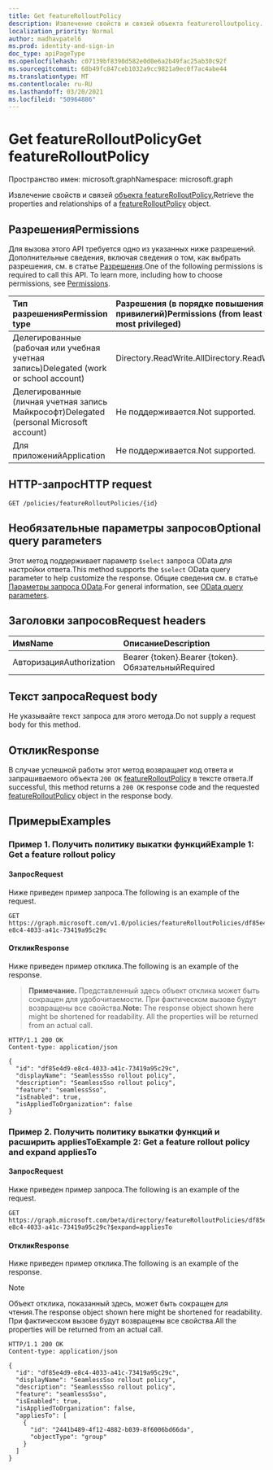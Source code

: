 ```yaml
---
title: Get featureRolloutPolicy
description: Извлечение свойств и связей объекта featurerolloutpolicy.
localization_priority: Normal
author: madhavpatel6
ms.prod: identity-and-sign-in
doc_type: apiPageType
ms.openlocfilehash: c07139bf8390d582e0d0e6a2b49fac25ab30c92f
ms.sourcegitcommit: 68b49fc847ceb1032a9cc9821a9ec0f7ac4abe44
ms.translationtype: MT
ms.contentlocale: ru-RU
ms.lasthandoff: 03/20/2021
ms.locfileid: "50964886"
---
```

# <a name="get-featurerolloutpolicy"></a><span data-ttu-id="89401-103">Get featureRolloutPolicy</span><span class="sxs-lookup"><span data-stu-id="89401-103">Get featureRolloutPolicy</span></span>

<span data-ttu-id="89401-104">Пространство имен: microsoft.graph</span><span class="sxs-lookup"><span data-stu-id="89401-104">Namespace: microsoft.graph</span></span>

<span data-ttu-id="89401-105">Извлечение свойств и связей [объекта featureRolloutPolicy.](../resources/featurerolloutpolicy.md)</span><span class="sxs-lookup"><span data-stu-id="89401-105">Retrieve the properties and relationships of a [featureRolloutPolicy](../resources/featurerolloutpolicy.md) object.</span></span>

## <a name="permissions"></a><span data-ttu-id="89401-106">Разрешения</span><span class="sxs-lookup"><span data-stu-id="89401-106">Permissions</span></span>

<span data-ttu-id="89401-p101">Для вызова этого API требуется одно из указанных ниже разрешений. Дополнительные сведения, включая сведения о том, как выбрать разрешения, см. в статье [Разрешения](/graph/permissions-reference).</span><span class="sxs-lookup"><span data-stu-id="89401-p101">One of the following permissions is required to call this API. To learn more, including how to choose permissions, see [Permissions](/graph/permissions-reference).</span></span>

| <span data-ttu-id="89401-109">Тип разрешения</span><span class="sxs-lookup"><span data-stu-id="89401-109">Permission type</span></span>                        | <span data-ttu-id="89401-110">Разрешения (в порядке повышения привилегий)</span><span class="sxs-lookup"><span data-stu-id="89401-110">Permissions (from least to most privileged)</span></span> |
|:---------------------------------------|:--------------------------------------------|
| <span data-ttu-id="89401-111">Делегированные (рабочая или учебная учетная запись)</span><span class="sxs-lookup"><span data-stu-id="89401-111">Delegated (work or school account)</span></span>     | <span data-ttu-id="89401-112">Directory.ReadWrite.All</span><span class="sxs-lookup"><span data-stu-id="89401-112">Directory.ReadWrite.All</span></span> |
| <span data-ttu-id="89401-113">Делегированные (личная учетная запись Майкрософт)</span><span class="sxs-lookup"><span data-stu-id="89401-113">Delegated (personal Microsoft account)</span></span> | <span data-ttu-id="89401-114">Не поддерживается.</span><span class="sxs-lookup"><span data-stu-id="89401-114">Not supported.</span></span> |
| <span data-ttu-id="89401-115">Для приложений</span><span class="sxs-lookup"><span data-stu-id="89401-115">Application</span></span>                            | <span data-ttu-id="89401-116">Не поддерживается.</span><span class="sxs-lookup"><span data-stu-id="89401-116">Not supported.</span></span> |

## <a name="http-request"></a><span data-ttu-id="89401-117">HTTP-запрос</span><span class="sxs-lookup"><span data-stu-id="89401-117">HTTP request</span></span>

<!-- { "blockType": "ignored" } -->

```http
GET /policies/featureRolloutPolicies/{id}
```

## <a name="optional-query-parameters"></a><span data-ttu-id="89401-118">Необязательные параметры запросов</span><span class="sxs-lookup"><span data-stu-id="89401-118">Optional query parameters</span></span>

<span data-ttu-id="89401-119">Этот метод поддерживает параметр `$select` запроса OData для настройки ответа.</span><span class="sxs-lookup"><span data-stu-id="89401-119">This method supports the `$select` OData query parameter to help customize the response.</span></span> <span data-ttu-id="89401-120">Общие сведения см. в статье [Параметры запроса OData](/graph/query-parameters).</span><span class="sxs-lookup"><span data-stu-id="89401-120">For general information, see [OData query parameters](/graph/query-parameters).</span></span>

## <a name="request-headers"></a><span data-ttu-id="89401-121">Заголовки запросов</span><span class="sxs-lookup"><span data-stu-id="89401-121">Request headers</span></span>

| <span data-ttu-id="89401-122">Имя</span><span class="sxs-lookup"><span data-stu-id="89401-122">Name</span></span>      |<span data-ttu-id="89401-123">Описание</span><span class="sxs-lookup"><span data-stu-id="89401-123">Description</span></span>|
|:----------|:----------|
| <span data-ttu-id="89401-124">Авторизация</span><span class="sxs-lookup"><span data-stu-id="89401-124">Authorization</span></span> | <span data-ttu-id="89401-125">Bearer {token}.</span><span class="sxs-lookup"><span data-stu-id="89401-125">Bearer {token}.</span></span> <span data-ttu-id="89401-126">Обязательный</span><span class="sxs-lookup"><span data-stu-id="89401-126">Required</span></span> |

## <a name="request-body"></a><span data-ttu-id="89401-127">Текст запроса</span><span class="sxs-lookup"><span data-stu-id="89401-127">Request body</span></span>

<span data-ttu-id="89401-128">Не указывайте текст запроса для этого метода.</span><span class="sxs-lookup"><span data-stu-id="89401-128">Do not supply a request body for this method.</span></span>

## <a name="response"></a><span data-ttu-id="89401-129">Отклик</span><span class="sxs-lookup"><span data-stu-id="89401-129">Response</span></span>

<span data-ttu-id="89401-130">В случае успешной работы этот метод возвращает код ответа и запрашиваемого объекта `200 OK` [featureRolloutPolicy](../resources/featurerolloutpolicy.md) в тексте ответа.</span><span class="sxs-lookup"><span data-stu-id="89401-130">If successful, this method returns a `200 OK` response code and the requested [featureRolloutPolicy](../resources/featurerolloutpolicy.md) object in the response body.</span></span>

## <a name="examples"></a><span data-ttu-id="89401-131">Примеры</span><span class="sxs-lookup"><span data-stu-id="89401-131">Examples</span></span>

### <a name="example-1-get-a-feature-rollout-policy"></a><span data-ttu-id="89401-132">Пример 1. Получить политику выкатки функций</span><span class="sxs-lookup"><span data-stu-id="89401-132">Example 1: Get a feature rollout policy</span></span>

#### <a name="request"></a><span data-ttu-id="89401-133">Запрос</span><span class="sxs-lookup"><span data-stu-id="89401-133">Request</span></span>

<span data-ttu-id="89401-134">Ниже приведен пример запроса.</span><span class="sxs-lookup"><span data-stu-id="89401-134">The following is an example of the request.</span></span>

<!-- {
  "blockType": "request",
  "name": "get_featurerolloutpolicy"
}-->

```msgraph-interactive
GET https://graph.microsoft.com/v1.0/policies/featureRolloutPolicies/df85e4d9-e8c4-4033-a41c-73419a95c29c
```

#### <a name="response"></a><span data-ttu-id="89401-135">Отклик</span><span class="sxs-lookup"><span data-stu-id="89401-135">Response</span></span>

<span data-ttu-id="89401-136">Ниже приведен пример отклика.</span><span class="sxs-lookup"><span data-stu-id="89401-136">The following is an example of the response.</span></span>

> <span data-ttu-id="89401-p104">**Примечание.** Представленный здесь объект отклика может быть сокращен для удобочитаемости. При фактическом вызове будут возвращены все свойства.</span><span class="sxs-lookup"><span data-stu-id="89401-p104">**Note:** The response object shown here might be shortened for readability. All the properties will be returned from an actual call.</span></span>

<!-- {
  "blockType": "response",
  "truncated": true,
  "@odata.type": "microsoft.graph.featureRolloutPolicy"
} -->

```http
HTTP/1.1 200 OK
Content-type: application/json

{
  "id": "df85e4d9-e8c4-4033-a41c-73419a95c29c",
  "displayName": "SeamlessSso rollout policy",
  "description": "SeamlessSso rollout policy",
  "feature": "seamlessSso",
  "isEnabled": true,
  "isAppliedToOrganization": false
}
```

### <a name="example-2-get-a-feature-rollout-policy-and-expand-appliesto"></a><span data-ttu-id="89401-139">Пример 2. Получить политику выкатки функций и расширить appliesTo</span><span class="sxs-lookup"><span data-stu-id="89401-139">Example 2: Get a feature rollout policy and expand appliesTo</span></span>

#### <a name="request"></a><span data-ttu-id="89401-140">Запрос</span><span class="sxs-lookup"><span data-stu-id="89401-140">Request</span></span>

<span data-ttu-id="89401-141">Ниже приведен пример запроса.</span><span class="sxs-lookup"><span data-stu-id="89401-141">The following is an example of the request.</span></span>

<!-- {
  "blockType": "request",
  "name": "get_featurerolloutpolicy_expand_appliesTo"
}-->

```msgraph-interactive
GET https://graph.microsoft.com/beta/directory/featureRolloutPolicies/df85e4d9-e8c4-4033-a41c-73419a95c29c?$expand=appliesTo
```

#### <a name="response"></a><span data-ttu-id="89401-142">Отклик</span><span class="sxs-lookup"><span data-stu-id="89401-142">Response</span></span>

<span data-ttu-id="89401-143">Ниже приведен пример отклика.</span><span class="sxs-lookup"><span data-stu-id="89401-143">The following is an example of the response.</span></span>

> [!NOTE]
> <span data-ttu-id="89401-144">Объект отклика, показанный здесь, может быть сокращен для чтения.</span><span class="sxs-lookup"><span data-stu-id="89401-144">The response object shown here might be shortened for readability.</span></span> <span data-ttu-id="89401-145">При фактическом вызове будут возвращены все свойства.</span><span class="sxs-lookup"><span data-stu-id="89401-145">All the properties will be returned from an actual call.</span></span>

<!-- {
  "blockType": "response",
  "truncated": true,
  "@odata.type": "microsoft.graph.featureRolloutPolicy"
} -->

```http
HTTP/1.1 200 OK
Content-type: application/json

{
  "id": "df85e4d9-e8c4-4033-a41c-73419a95c29c",
  "displayName": "SeamlessSso rollout policy",
  "description": "SeamlessSso rollout policy",
  "feature": "seamlessSso",
  "isEnabled": true,
  "isAppliedToOrganization": false,
  "appliesTo": [
    {
      "id": "2441b489-4f12-4882-b039-8f6006bd66da",
      "objectType": "group"
    }
  ]
}
```

<!-- uuid: 16cd6b66-4b1a-43a1-adaf-3a886856ed98
2019-02-04 14:57:30 UTC -->
<!-- {
  "type": "#page.annotation",
  "description": "Get featureRolloutPolicy",
  "keywords": "",
  "section": "documentation",
  "tocPath": ""
}-->


